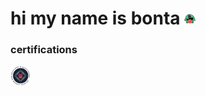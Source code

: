 # hi my name is bonta ![](./icons/steammocking.png ":P")

### certifications
<a href="https://files.lor.moe/cbbh.pdf">![CBBH](./icons/cbbh.png "CBBH")</a>
